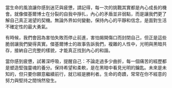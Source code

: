 當生命的風浪讓你感到迷茫與疲憊，請記得，每一次的挑戰其實都是內心成長的機會。就像傑基爾博士在分裂的自我中掙扎，內心的矛盾並非弱點，而是讓我們更了解自己真正渴望的契機。無論外界如何變動，保持內心的平靜和信念，是面對生活不確定性的最大勇氣。

有時候，我們會因為害怕失敗而停止前進，害怕揭開傷口而封閉自己，但正是這些脆弱讓我們變得真實。傑基爾博士的故事告訴我們，複雜的人性中，光明與黑暗共存，接納自己完整的樣貌，才能真正找到內心的和諧。

當你感到疲憊，試著深呼吸，提醒自己：不論走過多少曲折，每一個痛苦的經歷都是塑造堅強靈魂的養分。保持希望和柔軟，是在黑暗中看見光明的鑰匙。未來是未知的，但只要你願意繼續前行，就已經是勝利者。生命的奇蹟，常常在你不經意的努力與堅持之間悄然發生。